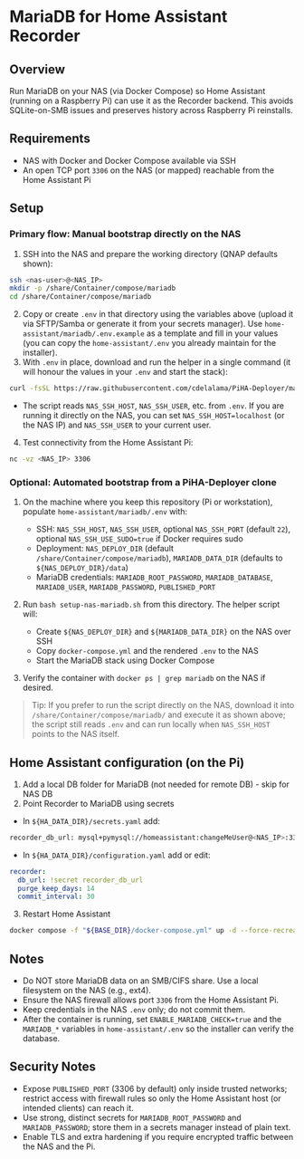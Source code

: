 # MariaDB for Home Assistant Recorder

## Overview

Run MariaDB on your NAS (via Docker Compose) so Home Assistant (running on a Raspberry Pi) can use it as the Recorder backend. This avoids SQLite-on-SMB issues and preserves history across Raspberry Pi reinstalls.

## Requirements

- NAS with Docker and Docker Compose available via SSH
- An open TCP port `3306` on the NAS (or mapped) reachable from the Home Assistant Pi

## Setup

### Primary flow: Manual bootstrap directly on the NAS

1. SSH into the NAS and prepare the working directory (QNAP defaults shown):

```sh
ssh <nas-user>@<NAS_IP>
mkdir -p /share/Container/compose/mariadb
cd /share/Container/compose/mariadb

```

2. Copy or create `.env` in that directory using the variables above (upload it via SFTP/Samba or generate it from your secrets manager). Use `home-assistant/mariadb/.env.example` as a template and fill in your values (you can copy the `home-assistant/.env` you already maintain for the installer).
3. With `.env` in place, download and run the helper in a single command (it will honour the values in your `.env` and start the stack):

```sh
curl -fsSL https://raw.githubusercontent.com/cdelalama/PiHA-Deployer/main/home-assistant/mariadb/setup-nas-mariadb.sh -o setup-nas-mariadb.sh && bash setup-nas-mariadb.sh

```

- The script reads `NAS_SSH_HOST`, `NAS_SSH_USER`, etc. from `.env`. If you are running it directly on the NAS, you can set `NAS_SSH_HOST=localhost` (or the NAS IP) and `NAS_SSH_USER` to your current user.

4. Test connectivity from the Home Assistant Pi:

```sh
nc -vz <NAS_IP> 3306

```

### Optional: Automated bootstrap from a PiHA-Deployer clone

1. On the machine where you keep this repository (Pi or workstation), populate `home-assistant/mariadb/.env` with:
   - SSH: `NAS_SSH_HOST`, `NAS_SSH_USER`, optional `NAS_SSH_PORT` (default `22`), optional `NAS_SSH_USE_SUDO=true` if Docker requires sudo
   - Deployment: `NAS_DEPLOY_DIR` (default `/share/Container/compose/mariadb`), `MARIADB_DATA_DIR` (defaults to `${NAS_DEPLOY_DIR}/data`)
   - MariaDB credentials: `MARIADB_ROOT_PASSWORD`, `MARIADB_DATABASE`, `MARIADB_USER`, `MARIADB_PASSWORD`, `PUBLISHED_PORT`

2. Run `bash setup-nas-mariadb.sh` from this directory. The helper script will:
   - Create `${NAS_DEPLOY_DIR}` and `${MARIADB_DATA_DIR}` on the NAS over SSH
   - Copy `docker-compose.yml` and the rendered `.env` to the NAS
   - Start the MariaDB stack using Docker Compose

3. Verify the container with `docker ps | grep mariadb` on the NAS if desired.

> Tip: If you prefer to run the script directly on the NAS, download it into `/share/Container/compose/mariadb/` and execute it as shown above; the script still reads `.env` and can run locally when `NAS_SSH_HOST` points to the NAS itself.

## Home Assistant configuration (on the Pi)

1. Add a local DB folder for MariaDB (not needed for remote DB) - skip for NAS DB
2. Point Recorder to MariaDB using secrets

- In `${HA_DATA_DIR}/secrets.yaml` add:

```sh
recorder_db_url: mysql+pymysql://homeassistant:changeMeUser@<NAS_IP>:3306/homeassistant?charset=utf8mb4

```

- In `${HA_DATA_DIR}/configuration.yaml` add or edit:

```yaml
recorder:
  db_url: !secret recorder_db_url
  purge_keep_days: 14
  commit_interval: 30

```

3. Restart Home Assistant

```sh
docker compose -f "${BASE_DIR}/docker-compose.yml" up -d --force-recreate homeassistant

```

## Notes

- Do NOT store MariaDB data on an SMB/CIFS share. Use a local filesystem on the NAS (e.g., ext4).
- Ensure the NAS firewall allows port `3306` from the Home Assistant Pi.
- Keep credentials in the NAS `.env` only; do not commit them.
- After the container is running, set `ENABLE_MARIADB_CHECK=true` and the `MARIADB_*` variables in `home-assistant/.env` so the installer can verify the database.

## Security Notes

- Expose `PUBLISHED_PORT` (3306 by default) only inside trusted networks; restrict access with firewall rules so only the Home Assistant host (or intended clients) can reach it.
- Use strong, distinct secrets for `MARIADB_ROOT_PASSWORD` and `MARIADB_PASSWORD`; store them in a secrets manager instead of plain text.
- Enable TLS and extra hardening if you require encrypted traffic between the NAS and the Pi.
